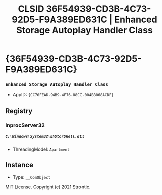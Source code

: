 ﻿---
title: "CLSID 36F54939-CD3B-4C73-92D5-F9A389ED631C | Enhanced Storage Autoplay Handler Class"
excerpt: What is COM-Object CLSID 36F54939-CD3B-4C73-92D5-F9A389ED631C?
---

# {36F54939-CD3B-4C73-92D5-F9A389ED631C}

### `Enhanced Storage Autoplay Handler Class`
* AppID: `{CC70FEAD-94B9-4F76-88CC-004BB068ACDF}`

## Registry


### InprocServer32

##### `C:\Windows\System32\EhStorShell.dll`
* ThreadingModel: `Apartment`

## Instance

* Type: `__ComObject`

MIT License. Copyright (c) 2021 Strontic.


